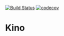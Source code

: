 [![Build Status](https://travis-ci.com/JanMalch/kino.svg?token=28K1wcNG5TXMtNhaPMsM&branch=master)](https://travis-ci.com/JanMalch/kino)
[![codecov](https://codecov.io/gh/JanMalch/kino/branch/master/graph/badge.svg?token=5hBCsWa4Cx)](https://codecov.io/gh/JanMalch/kino)

# Kino
